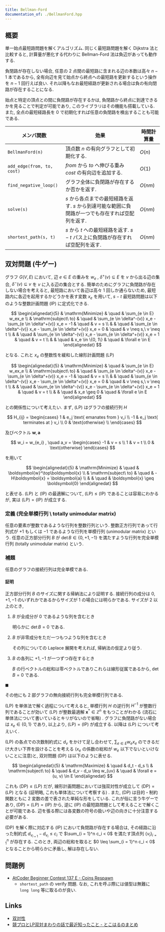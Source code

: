 ```yaml
---
title: Bellman-Ford
documentation_of: ./BellmanFord.hpp
---
```


## 概要
単一始点最短路問題を解くアルゴリズム. 同じく最短路問題を解く Dijkstra 法と比較すると, 計算量が悪化する代わりに Bellman-Ford 法は負辺があっても動作する.

負閉路が存在しない場合, 任意の 2 点間の最短路に含まれる辺の本数は高々 $n - 1$ 本であるから, 全有向辺を見て始点から終点への最短路を更新するという操作を $n - 1$ 回行えば良い. それ以降もなお最短経路が更新される場合は負の有向閉路が存在することになる.

始点と特定の頂点との間に負閉路が存在するかは, 負閉路から終点に到達できるかを見ることで判定が可能であり, このライブラリはその機能も搭載している. また, 全点の最短経路長を 0 で初期化すれば任意の負閉路を検出することも可能である.

| メンバ関数                 | 効果                                                                                              | 時間計算量 |
| -------------------------- | ------------------------------------------------------------------------------------------------- | ---------- |
| `BellmanFord(n)`           | 頂点数 $n$ の有向グラフとして初期化する.                                                          | $O(n)$     |
| `add_edge(from, to, cost)` | $from$ から $to$ へ伸びる重み $cost$ の有向辺を追加する.                                          | $O(1)$     |
| `find_negative_loop()`     | グラフ全体に負閉路が存在するか否かを返す.                                                         | $O(nm)$    |
| `solve(s)`                 | $s$ から各点までの最短経路を返す. $s$ から到達可能な範囲に負閉路が一つでも存在すれば空配列を返す. | $O(nm)$    |
| `shortest_path(s, t)`      | $s$ から $t$ への最短経路を返す. $s - t$ パス上に負閉路が存在すれば空配列を返す.                  | $O(nm)$    |

## 双対問題 (牛ゲー)
グラフ $G(V, E)$ において, 辺 $e \in E$ の重みを $w_e$ ,  $\delta^+(v) \subseteq E$ を $v$ から出る辺の集合,  $\delta^-(v) \subseteq v$ を $v$ に入る辺の集合とする. 簡単のためにグラフに負閉路が存在しない場合を考えると, 最短路において各辺は高々 1 回しか通らないため, 最短路内に各辺を起用するかどうかを表す変数 $x_e$ を用いて, $s - t$ 最短路問題は以下のような整数計画問題 (IP) に定式化できる.

$$
\begin{alignedat}{5}
    & \mathrm{Minimize}     & \quad & \sum_{e \in E} w_ex_e \\
    & \mathrm{subject\ to}  & \quad & \sum_{e \in \delta^-(v)} x_e - \sum_{e \in \delta^+(v)} x_e = -1  & \quad & v = s \\
    &                       & \quad & \sum_{e \in \delta^-(v)} x_e - \sum_{e \in \delta^+(v)} x_e = 0   & \quad & v \neq s,\ v \neq t \\
    &                       & \quad & \sum_{e \in \delta^-(v)} x_e - \sum_{e \in \delta^+(v)} x_e = 1   & \quad & v = t \\
    &                       & \quad & x_e \in \{0, 1\}                                                  & \quad & \forall e \in E
\end{alignedat}
$$

となる. これと $x_e$ の整数性を緩和した線形計画問題 (LP)

$$
\begin{alignedat}{5}
    & \mathrm{Minimize}     & \quad & \sum_{e \in E} w_ex_e \\
    & \mathrm{subject\ to}  & \quad & \sum_{e \in \delta^-(v)} x_e - \sum_{e \in \delta^+(v)} x_e = -1  & \quad & v = s \\
    &                       & \quad & \sum_{e \in \delta^-(v)} x_e - \sum_{e \in \delta^+(v)} x_e = 0   & \quad & v \neq s,\ v \neq t \\
    &                       & \quad & \sum_{e \in \delta^-(v)} x_e - \sum_{e \in \delta^+(v)} x_e = 1   & \quad & v = t \\
    &                       & \quad & x_e \geq 0                                                        & \quad & \forall e \in E
\end{alignedat}
$$

との関係性について考えたい. まず, (LP) はグラフの接続行列 $H$

$$
H_{ij} = \begin{cases}
    1   & e_j \text{ emanates from } v_i \\
    -1  & e_j \text{ terminates at } v_i \\
    0   & \text{otherwise} \\
\end{cases}
$$

及びベクトル $\boldsymbol{w}, \boldsymbol{a}$

$$
w_i = w_{e_i}
, \quad
a_v = \begin{cases}
    -1  & v = s \\
    1   & v = t \\
    0   & \text{otherwise}
\end{cases}
$$

を用いて

$$
\begin{alignedat}{5}
    & \mathrm{Minimize}     & \quad & \boldsymbol{w}^\top\boldsymbol{x} \\
    & \mathrm{subject\ to}  & \quad & -H\boldsymbol{x} = \boldsymbol{a} \\
    &                       & \quad & \boldsymbol{x} \geq \boldsymbol{0}
\end{alignedat}
$$

と表せる. (LP) と (IP) の最適解について, $\text{(LP)} \leq \text{(IP)}$ であることは容易にわかるが, 実は $\text{(LP)} =\text{(IP)}$ が成立する.

### 定義 (完全単模行列 \ totally unimodular matrix)
任意の要素が整数であるような行列を整数行列という. 整数正方行列であって行列式が $+1$ もしくは $-1$ であるような行列を単模行列 (unimodular matrix) という. 任意の正方部分行列 $B$ が $\det B \in \{0, +1, -1\}$ を満たすような行列を完全単模行列 (totally unimodular matrix) という.

### 補題
任意のグラフの接続行列は完全単模である.

#### 証明
正方部分行列 $B$ のサイズに関する帰納法により証明する. 接続行列の成分は $0, +1, -1$ のいずれかであるからサイズが 1 の場合には明らかである. サイズが 2 以上のとき,

1. $B$ が全成分が $0$ であるような列を含むとき

   明らかに $\det B = 0$ である.
2. $B$ が非零成分をただ一つもつような列を含むとき

   その列についての Laplace 展開を考えれば, 帰納法の仮定より従う.
3. $B$ の各列に $+1, -1$ が一つずつ存在するとき

   $B$ の行ベクトルの総和は零ベクトルでありこれらは線形従属であるから, $\det B = 0$ である.

$\blacksquare$

その他にも 2 部グラフの無向接続行列も完全単模行列である.

(LP) を単体法で解く過程について考えると, 単模行列 $H$ の逆行列 $H^{-1}$ が整数行列であることが効いて (LP) が整数最適解 $\boldsymbol{x}^\ast \in \mathbb{Z}^n$ をもつことがわかる (流石に単体法について書いているとキリがないので省略) . グラフに負閉路がない場合は $x_e \in \{0, 1\}$ であり, 以上より, $\text{(LP)} = \text{(IP)}$ が成立する. 以降は (LP) について考えいく.

(LP) の各点での次数制約式に $d_v$ をかけて足し合わせて, $\sum_{e \in E} w_ex_e$ のできるだけ大きい下界を設けることを考える ($x_e$ の係数の総和が $w_e$ 以下でないといけないことに注意)と, 双対問題 (DP) は以下のように表せる.

$$
\begin{alignedat}{5}
    & \mathrm{Maximize}     & \quad & d_t - d_s \\
    & \mathrm{subject\ to}  & \quad & d_v - d_u \leq w_{uv} & \quad & \forall e = (u, v) \in E
\end{alignedat}
$$

これも $\text{(DP)} \leq \text{(LP)}$ だが, 線形計画問題においては強双対性が成立して $\text{(DP)} = \text{(LP)}$ となる (証明略, これも単体法について考察する) . また, (DP) は目的・制約関数ともに 2 変数の差で表された単純な形をしている. これが俗に言う牛ゲーであり, $\text{(DP)} = \text{(LP)} = \text{(IP)}$ から, 逆に (IP) の最短路問題として考えることで解くことが可能である. 辺を張る際には各変数の符号の扱いや辺の向きに十分注意する必要がある.

(DP) を解く際に対応する (IP) において負閉路が存在する場合は, その経路に沿った制約式 $d_{v_{i + 1}} - d_{v_{i}} \leq c_i$ で $\sum_{i = 1}^n c_i < 0$ を満たす頂点列 $\{v_i\}_{i = 1}^n$ が存在する. このとき, 両辺の総和を取ると $0 \leq \sum_{i = 1}^n c_i < 0$ となることから明らかに矛盾し, 解は存在しない.

## 問題例
- [AtCoder Beginner Contest 137 E - Coins Respawn](https://atcoder.jp/contests/abc137/tasks/abc137_e)
  - `shortest_path` の verify 問題. なお, これを呼ぶ際には値型は無難に `long long` 等に取るのが良い.

## Links
- [双対性](https://www.slideshare.net/wata_orz/ss-91375739)
- [競プロとLP双対まわりの話で最近知ったこと - とこはるのまとめ](https://tokoharuland.hateblo.jp/entry/2016/12/06/223614)
